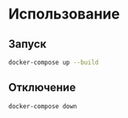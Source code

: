 # Использование

## Запуск

```bash
docker-compose up --build
```

## Отключение

```bash
docker-compose down
```
